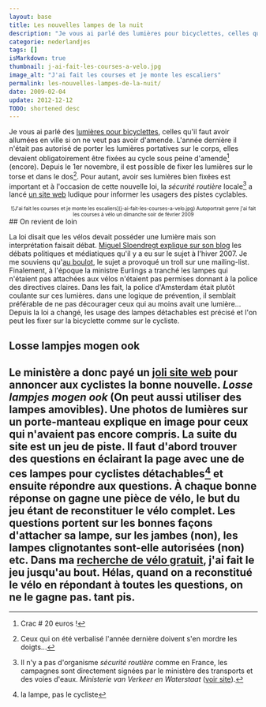 ```yaml
---
layout: base
title: Les nouvelles lampes de la nuit
description: "Je vous ai parlé des lumières pour bicyclettes, celles qu'il faut avoir allumées en ville si on ne veut pas avoir d'amende. L'année dernière il n'était pa"
categorie: nederlandjes
tags: []
isMarkdown: true
thumbnail: j-ai-fait-les-courses-a-velo.jpg
image_alt: "J'ai fait les courses et je monte les escaliers"
permalink: les-nouvelles-lampes-de-la-nuit/
date: 2009-02-04
update: 2012-12-12
TODO: shortened desc
---
```


Je vous ai parlé des [lumières pour bicyclettes](/lumieres-hiver), celles qu'il faut avoir allumées en ville si on ne veut pas avoir d'amende. L'année dernière il n'était pas autorisé de porter les lumières portatives sur le corps, elles devaient obligatoirement être fixées au cycle sous peine d'amende[^1] (encore). Depuis le 1er novembre, il est possible de fixer les lumières sur le torse et dans le dos[^2]. Pour autant, avoir ses lumières bien fixées est important et à l'occasion de cette nouvelle loi, la *sécurité routière* locale[^3] a lancé [un site web](/les-nouvelles-lampes-de-la-nuit) ludique pour informer les usagers des pistes cyclables.

<!-- HTML -->
<div style="text-align:center; font-size:10px; float:right;">
<!-- / HTML -->
![J'ai fait les courses et je monte les escaliers](j-ai-fait-les-courses-a-velo.jpg)  
Autoportrait genre j'ai fait les courses à vélo  
un dimanche soir de février 2009
<!-- HTML -->
</div>
<!-- / HTML -->
## On revient de loin

La loi disait que les vélos devait posséder une lumière mais son interprétation faisait débat. [Miguel Sloendregt explique sur son blog](http://miguelsloendregt.web-log.nl/miguelsloendregt/2007/11/dossier_fietsla.html) les débats politiques et médiatiques qu'il y a eu sur le sujet à l'hiver 2007. Je me souviens qu'[au boulot](/mon-nouveau-boulot-3), le sujet a provoqué un troll sur une mailing-list. Finalement, à l'époque la ministre Eurlings a tranché les lampes qui n'étaient pas attachées aux vélos n'étaient pas permises donnant à la police des directives claires. Dans les fait, la police d'Amsterdam était plutôt coulante sur ces lumières. dans une logique de prévention, il semblait préférable de ne pas décourager ceux qui au moins avait une lumière... Depuis la loi a changé, les usage des lampes détachables est précisé et l'on peut les fixer sur la bicyclette comme sur le cycliste.

## Losse lampjes mogen ook

Le ministère a donc payé un [joli site web](http://www.losselampjesmogenook.nl/) pour annoncer aux cyclistes la bonne nouvelle. *Losse lampjes mogen ook* (On peut aussi utiliser des lampes amovibles). Une photos de lumières sur un porte-manteau explique en image pour ceux qui n'avaient pas encore compris. La suite du site est un jeu de piste. Il faut d'abord trouver des questions en éclairant la page avec une de ces lampes pour cyclistes détachables[^4] et ensuite répondre aux questions. À chaque bonne réponse on gagne une pièce de vélo, le but du jeu étant de reconstituer le vélo complet. Les questions portent sur les bonnes façons d'attacher sa lampe, sur les jambes (non), les lampes clignotantes sont-elle autorisées (non) etc. Dans ma [recherche de vélo gratuit](/les-velos-gratuits), j'ai fait le jeu jusqu'au bout. Hélas, quand on a reconstitué le vélo en répondant à toutes les questions, on ne le gagne pas. tant pis.
---
[^1]: Crac # 20 euros !
[^2]: Ceux qui on été verbalisé l'année dernière doivent s'en mordre les doigts...
[^3]: Il n'y a pas d'organisme *sécurité routière* comme en France, les campagnes sont directement signées par le ministère des transports et des voies d'eaux. *Ministerie van Verkeer en Waterstaat* ([voir site](http://www.verkeerenwaterstaat.nl/)).
[^4]: la lampe, pas le cycliste